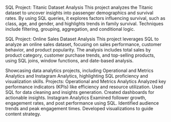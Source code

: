 SQL Project: Titanic Dataset Analysis
This project analyzes the Titanic dataset to uncover insights into passenger demographics and survival rates. By using SQL queries, it explores factors influencing survival, such as class, age, and gender, and highlights trends in family survival. Techniques include filtering, grouping, aggregation, and conditional logic.


SQL Project: Online Sales Dataset Analysis
This project leverages SQL to analyze an online sales dataset, focusing on sales performance, customer behavior, and product popularity. The analysis includes total sales by product category, customer purchase trends, and top-selling products, using SQL joins, window functions, and date-based analysis.



Showcasing data analytics projects, including Operational and Metrics Analytics and Instagram Analytics, highlighting SQL proficiency and visualization skills.
Projects:
Operational and Metrics Analytics
Analyzed key performance indicators (KPIs) like efficiency and resource utilization.
Used SQL for data cleaning and insights generation.
Created dashboards for actionable insights.
Instagram Analytics
Examined follower growth, engagement rates, and post performance using SQL.
Identified audience trends and peak engagement times.
Developed visualizations to guide content strategy.
